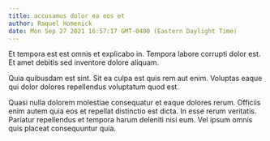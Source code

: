 ```yaml
---
title: accusamus dolor ea eos et
author: Raquel Homenick
date: Mon Sep 27 2021 16:57:17 GMT-0400 (Eastern Daylight Time)
---
```

Et tempora est est omnis et explicabo in. Tempora labore corrupti dolor est. Et amet debitis sed inventore dolore aliquam.

 Quia quibusdam est sint. Sit ea culpa est quis rem aut enim. Voluptas eaque qui dolor dolores repellendus voluptatum quod est.

 Quasi nulla dolorem molestiae consequatur et eaque dolores rerum. Officiis enim autem quia eos et repellat distinctio est dicta. In esse rerum veritatis. Pariatur repellendus et tempora harum deleniti nisi eum. Vel ipsum omnis quis placeat consequuntur quia.